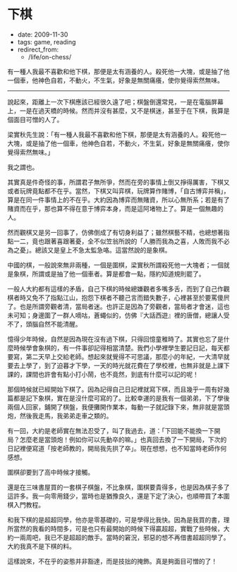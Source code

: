 # 下棋

- date: 2009-11-30
- tags: game, reading
- redirect_from:
  - /life/on-chess/

有一種人我最不喜歡和他下棋，那便是太有涵養的人。殺死他一大塊，或是抽了他一個車，他神色自若，不動火，不生氣，好象是無關痛癢，使你覺得索然無味。

--------------

說起來，距離上一次下棋應該已經很久遠了吧；棋盤倒還常見，一是在電腦屏幕上，一是在過天橋的時候。然而并沒有甚麼，又不是棋迷，甚至于在下棋，我算是個面目可憎的人了。

梁實秋先生說：「有一種人我最不喜歡和他下棋，那便是太有涵養的人。殺死他一大塊，或是抽了他一個車，他神色自若，不動火，不生氣，好象是無關痛癢，使你覺得索然無味。」

我之謂也。

其實真是件奇怪的事，所謂君子無所爭，然而在旁的事情上倒又掙得厲害，下棋又或者玩牌竟點都不在乎。當然，下棋又叫弈棋，玩牌算作賭博，「自古博弈并稱」，算是在同一件事情上的不在乎。大約因為博弈而無賭資，所以心無所系；若是有了賭資而在乎，那也算不得在意于博弈本身，而是這阿堵物上了。算是一個無趣的人。

然而觀棋又是另一回事了，仿佛倒成了有切身利益了；雖然棋藝不精，也總想著指點一二，竟也跟著喜跟著憂，全不似笠翁所說的「人勝而我為之喜，人敗而我不必為之憂」。總該又是皇上不急太監急咯。這當然說的是象棋。

中國的棋，一般說來無非兩種，一個是圍棋，梁實秋所謂殺死他一大塊者；一個就是象棋，所謂或是抽了他一個車者。算是都會一點，隱約知道規則罷了。

一般人大約都有這樣的矛盾，自己下棋的時候總嫌觀者多嘴多舌，而到了自己作觀棋者時又免不了指點江山，抱怨下棋者不聽己言而錯失數子，心裡甚至於要罵傻屄了。也是所謂旁觀者清，當局者迷。也許正是因為了旁觀者，當局者才會迷，這也未可知；身邊圍了一群人嘀咕，蒼蠅似的，仿佛『大話西遊』裡的唐僧，總讓人受不了，頭腦自然不能清醒。

憶得少年時候，自然是因為現在沒有過下棋，只得回憶童稚時了。其實也忘了是什麼時候學會象棋的，有一件事卻記得相當清楚。我們小學裡學生要記日記，每天都要寫，第二天早上交給老師。想起來就覺得不可思議，那麼小的年紀，一大清早就要去上學了，到了迫暮才下學，一天的時光就花費在了學校裡，也無非就是上課下課的，課間也許會有點小打小鬧，也不竟然，到底有什麼可以記的呢！

那個時候就已經開始下棋了。因為記得自己日記裡就寫下棋，而且幾乎一周有好幾篇都是記下象棋，實在是沒什麼可寫的了。比較幸運的是我有一個弟弟，下了學後兩個人回家，鋪開了棋盤，我便攤開作業本，每動一子就記錄下來，無非就是當頭炮，然後我走馬，我弟弟走車之類的。

有一回，大約是老師實在無法忍受了，叫了我過去，道：「下回能不能換一下開局？怎麼老是當頭炮！例如你可以先動卒的嘛。」也真回去換了一下開局，下次的日記裡便寫道「按老師教的，開局我先拱了卒」。現在想想，也不知當時老師作何感想。

圍棋卻要到了高中時候才接觸。

還是在三味書屋買的一套棋子棋盤，不比象棋，圍棋要貴得多，也是因為棋子多了這許多。我一向零用錢少，當時也是猶豫良久，還是下定了決心，也順帶買了本圍棋入門教程。

和我下棋的是超超同學，他亦是零基礎的，可是學得比我快。因為是我買的書，理所當然的我看的時間多，可是也只有最開始的時候下得贏超超，實戰了些時候，大約一兩周吧，我已不是超超的敵手。當時的窘況，邪惡的想不再借書超超同學了。大約我真不是下棋的料。

這樣說來，不在乎的姿態并非豁達，而是技拙的掩飾。真是夠面目可憎的了！
